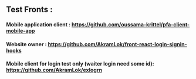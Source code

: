 ## Test Fronts : 
  #### Mobile application client : https://github.com/oussama-krittel/pfa-client-mobile-app
  #### Website owner : https://github.com/AkramLok/front-react-login-signin-hooks
  #### Mobile client for login test only (waiter login need some id): https://github.com/AkramLok/exlogrn
